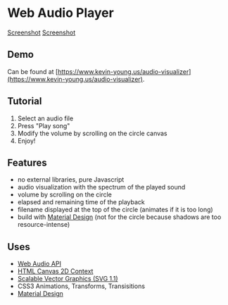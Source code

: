 # Web Audio Player

[Screenshot](screenshot1.png)
[Screenshot](screenshot2.png)


## Demo 

Can be found at [https://www.kevin-young.us/audio-visualizer](https://www.kevin-young.us/audio-visualizer).

## Tutorial

1. Select an audio file
2. Press "Play song"
3. Modify the volume by scrolling on the circle canvas
4. Enjoy!

## Features

* no external libraries, pure Javascript
* audio visualization with the spectrum of the played sound
* volume by scrolling on the circle
* elapsed and remaining time of the playback
* filename displayed at the top of the circle (animates if it is too long)
* build with [Material Design](https://www.google.com/design/spec/material-design/introduction.html) (not for the circle because shadows are too resource-intense)

## Uses

* [Web Audio API](http://www.w3.org/TR/webaudio/)
* [HTML Canvas 2D Context](http://www.w3.org/TR/2dcontext/)
* [Scalable Vector Graphics (SVG 1.1)](http://www.w3.org/TR/SVG11/)
* CSS3 Animations, Transforms, Transisitions
* [Material Design](https://www.google.com/design/spec/material-design/introduction.html)

